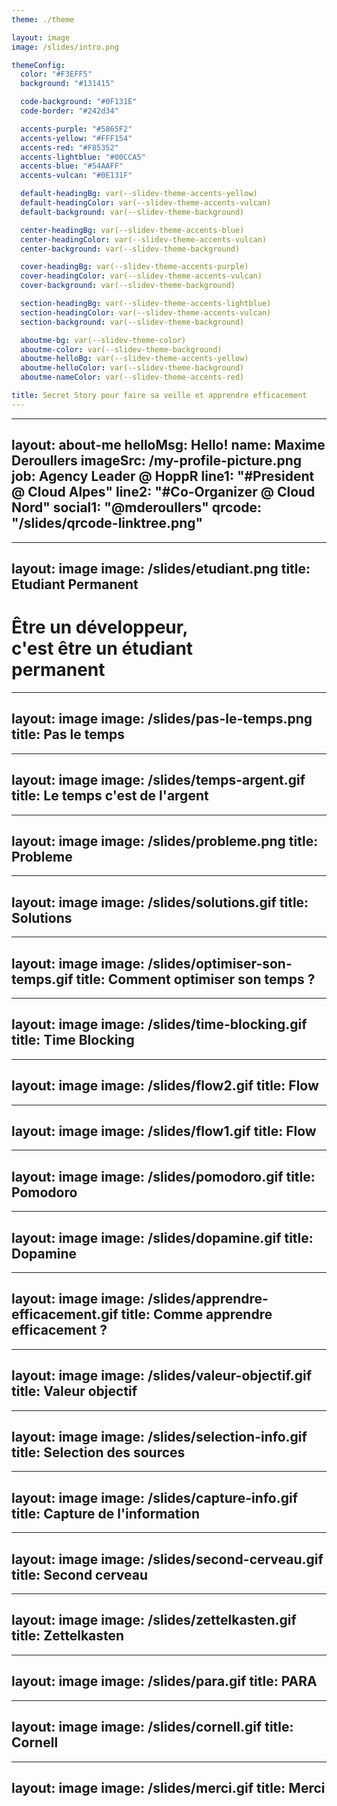 ```yaml
---
theme: ./theme

layout: image
image: /slides/intro.png

themeConfig:
  color: "#F3EFF5"
  background: "#131415"

  code-background: "#0F131E"
  code-border: "#242d34"

  accents-purple: "#5865F2"
  accents-yellow: "#FFF154"
  accents-red: "#F85352"
  accents-lightblue: "#00CCA5"
  accents-blue: "#54AAFF"
  accents-vulcan: "#0E131F"

  default-headingBg: var(--slidev-theme-accents-yellow)
  default-headingColor: var(--slidev-theme-accents-vulcan)
  default-background: var(--slidev-theme-background)

  center-headingBg: var(--slidev-theme-accents-blue)
  center-headingColor: var(--slidev-theme-accents-vulcan)
  center-background: var(--slidev-theme-background)

  cover-headingBg: var(--slidev-theme-accents-purple)
  cover-headingColor: var(--slidev-theme-accents-vulcan)
  cover-background: var(--slidev-theme-background)

  section-headingBg: var(--slidev-theme-accents-lightblue)
  section-headingColor: var(--slidev-theme-accents-vulcan)
  section-background: var(--slidev-theme-background)

  aboutme-bg: var(--slidev-theme-color)
  aboutme-color: var(--slidev-theme-background)
  aboutme-helloBg: var(--slidev-theme-accents-yellow)
  aboutme-helloColor: var(--slidev-theme-background)
  aboutme-nameColor: var(--slidev-theme-accents-red)

title: Secret Story pour faire sa veille et apprendre efficacement
---
```


---
layout: about-me
helloMsg: Hello!
name: Maxime Deroullers
imageSrc: /my-profile-picture.png
job: Agency Leader @ HoppR
line1: "#President @ Cloud Alpes"
line2: "#Co-Organizer @ Cloud Nord"
social1: "@mderoullers"
qrcode: "/slides/qrcode-linktree.png"
---

---
layout: image
image: /slides/etudiant.png
title: Etudiant Permanent
---

<div align-mid>
  <h1 text-dark absolute top-50>
    Être un développeur, <br>c'est être un étudiant <br>permanent
  </h1>
</div>

<!-- 
- Nouvelles techno
- Veille constante

- Puits de savoir
- Partager ses connaissances au service d'un objectif 
-->


---
layout: image
image: /slides/pas-le-temps.png
title: Pas le temps
---




---
layout: image
image: /slides/temps-argent.gif
title: Le temps c'est de l'argent
---



<!--
- but **société →  générer de la valeur**
- & **le temps, c'est de l'argent**
- **peu de temps pour apprendre** / mais du temps pour produire
-->

---
layout: image
image: /slides/probleme.png
title: Probleme
---



<!--
**Comment faire ma veille si je n'ai pas de temps dédié pour apprendre ?**
-->

---
layout: image
image: /slides/solutions.gif
title: Solutions
---



<!--
2 solutions :
- **Optimiser** notre temps 
- **Apprendre** plus efficacement
-->



---
layout: image
image: /slides/optimiser-son-temps.gif
title: Comment optimiser son temps ?
---

---
layout: image
image: /slides/time-blocking.gif
title: Time Blocking
---



<!--
**Block De Temps Qui Ne Changent Pas**

- Adapter **À Nos Préférences Et Nos Moments Forts** → Certains  Matin /  Couche-Tard

- Apprenez À Vous Connaître Et **Trouvez Vos Horaires Les Plus Productifs**. 

- Planifiez Vos **Tâches Les Plus Exigeantes Pour Ces Horaires**

- **Prévoir Sa Journée La Veille** → Chaque Soir,  **Établir Une Liste De Tâches** Que Vous Devez Accomplir Le Lendemain → Avoir Une Meilleure Vision D'ensemble De Votre Journée Et **Éviter D'être Pris Au Dépourvu** Par Des Tâches Imprévues.
-->

---
layout: image
image: /slides/flow2.gif
title: Flow
---



<!--
- Chercher leflow perpétuellement
- Un état **quasi-hypnotique**, dans lequel toute notre **attention est portée sur une et une seule tâche à accomplir**
- Les performances sont décuplées et sentiment de satisfaction
- Pour rentrer dans le flow
 - **éliminer les distractions**
 - avoir une **routine** pour rentrer dans le flow 
 - prendre des **pauses régulièrement** pour maintenir notre productivité 
- **50 ans plus tard**, on a jamais été aussi loin de cet état de flow...
-->

---
layout: image
image: /slides/flow1.gif
title: Flow
---



<!-- 
- En 1975, Mihaly Csíkszentmihályi conceptualise l'état de "flow" ou expérience optimale
- Openspace → dérangé en **moyenne toutes les 7 min**
- pour être à nouveau dans un état de flow → **en moyenne 23 min**
-->

---
layout: image
image: /slides/pomodoro.gif
title: Pomodoro
---

---
layout: image
image: /slides/dopamine.gif
title: Dopamine
---


<!--
Neurotransmetteur, hormone du plaisir
-->


---
layout: image
image: /slides/apprendre-efficacement.gif
title: Comme apprendre efficacement ?
---

---
layout: image
image: /slides/valeur-objectif.gif
title: Valeur objectif
---


<!-- 
Partir Valeur -> Objectifs -> Projets -> Tasks

Valeur : Partage

Objectif : Contribuer à des projets Opensource

Projet : Développer la feature X du projet Jhispter

Task : ...
-->


---
layout: image
image: /slides/selection-info.gif
title: Selection des sources
---

<!-- 
- **20% des connaissances conduisent à 80% des résultats** → Trouvez ces 20% et concentrez-vous sur eux pour apprendre de manière plus efficace.
- Se construire une roadmap : Tips demander a ChatGPT de nous brainstormer -> très fort
- **
-->

---
layout: image
image: /slides/capture-info.gif
title: Capture de l'information
---

<!-- 
- Prendre des notes que sur ce que l'**on ne connait pas**
- Prendre des notes ça prend du temps mais ne pas prendre de notes, **c'est perdre son temps**
- **Readwise**
-->

---
layout: image
image: /slides/second-cerveau.gif
title: Second cerveau
---

---
layout: image
image: /slides/zettelkasten.gif
title: Zettelkasten
---

<!-- 
- **Niklas Luhmann est un sociologue allemand** qui a inventé la méthode Zettelkasten. Durant sa vie, il a écrit grâce à cette méthode plus de **70 livres et 400 articles scientifiques publiés**.
- La méthode Zettelkasten consiste à passer des notes littéraires à des notes permanentes.
- Zettelkasten signifie en allemand "boîte de carton"
- Il existe 4 types de notes dans la méthode Zettelkasten: 
- les [[Notes instantanées]]
- Post-It, le but est de **libérer votre mémoire de travail** (un des 2 points d'entrée du système)
- les [[Notes littéraires]]
- **les notes que nous prenons en consommant un contenu**
- les [[Notes permanentes]]
- Les notes permanentes sont les notes qui permettent d'expliquer un concept. Elles doivent respecter plusieurs règles :
- explique un seul concept
- se suffit à elle-même 
- est intemporelle 
- créé à partir de notes littéraires
- est atomique, c'est à dire peut être relié à d'autres concepts et **formé un réseau de connaissances interconnectées**
- La méthode Zettelkasten consiste à passer des notes littéraires à des notes permanentes. 
-->

---
layout: image
image: /slides/para.gif
title: PARA
---

<!--
développée par Tiago Forte, un consultant en productivité et en gestion de l'information.
 - 4 catégories principales de cette méthode :
 - **Projects** (projets)
 - sont des tâches qui nécessitent plusieurs étapes ou actions pour être complétés.
 - **Areas** (domaines)
 - sont des aspects de votre vie qui nécessitent une attention régulière et continue, tels que votre **travail, votre famille, votre santé ou vos loisirs**.
 - Les domaines peuvent être **subdivisés en projets et en tâches individuelles**.
 - **Ressources**
 - sont des informations, des outils ou des compétences dont vous avez besoin pour mener à bien vos projets ou gérer vos domaines.
 - Les ressources peuvent être des livres, des logiciels, des contacts ou des formations.
 - **Archives**
 - sont des **informations que vous avez déjà traitées** ou dont vous n'avez plus besoin immédiatement.
 - Les archives peuvent être des notes de réunion, des courriels archivés, des photos ou des documents de travail obsolètes.
-->

---
layout: image
image: /slides/cornell.gif
title: Cornell
---

<!--
-  a été développée par **Walter Pauk**, un professeur de premier cycle à l'université Cornell
- La méthode Cornell consiste à diviser une page en trois sections :
- **La section de prise de notes** : Cette section est la plus grande et est utilisée pour prendre des notes pendant la formation ou la lecture
- **La section de questions **: Cette section est située à gauche de la page et est utilisée pour poser des questions à propos des notes que vous avez prises. Les questions peuvent aider** à clarifier les informations, à identifier les zones qui nécessitent une compréhension plus approfondie**
- **La section de résumé** : Cette section est située en bas de la page et est utilisée pour** résumer les notes prises et les réponses aux questions posées**.
-->




---
layout: image
image: /slides/merci.gif
title: Merci
---
